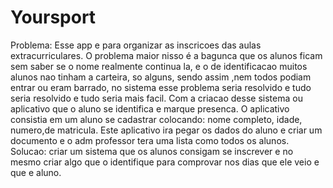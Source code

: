# Yoursport
Problema: Esse app e para organizar as inscricoes das aulas extracurriculares.
O problema maior nisso é a bagunca que os alunos ficam sem saber se o nome realmente continua la, e o de identificacao muitos alunos nao tinham a carteira, so alguns, sendo assim ,nem todos podiam entrar ou eram barrado, no sistema esse problema seria resolvido e tudo seria resolvido e tudo seria mais facil.
Com a criacao desse sistema ou aplicativo que o aluno se identifica e marque presenca.
O aplicativo consistia em um aluno se cadastrar colocando: nome completo, idade, numero,de matricula.
Este aplicativo ira pegar os dados do aluno e criar um documento e o adm professor tera uma lista como todos os alunos.
Solucao: criar um sistema que os alunos consigam se inscrever e no mesmo criar algo que o identifique para comprovar nos dias que ele veio e que e aluno.
